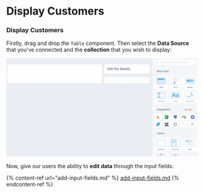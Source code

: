 # Display Customers

### Display Customers

Firstly, drag and drop the `Table` component. Then select the **Data Source** that you've connected and the **collection** that you wish to display:

![](../../.gitbook/assets/Quickstart-components4.gif)

Now, give our users the ability to **edit data** through the input fields:

{% content-ref url="add-input-fields.md" %}
[add-input-fields.md](add-input-fields.md)
{% endcontent-ref %}
